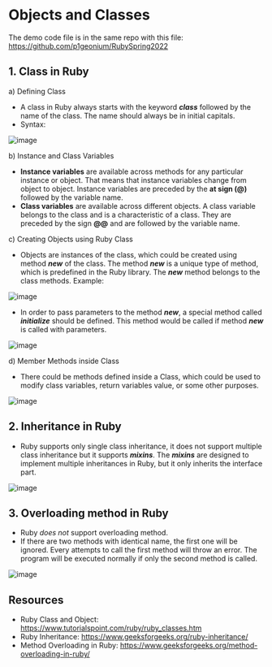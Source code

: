 <h1>Objects and Classes</h1>

The demo code file is in the same repo with this file: https://github.com/p1geonium/RubySpring2022

<h2>1. Class in Ruby</h2>

a) Defining Class
- A class in Ruby always starts with the keyword ***class*** followed by the name of the class. The name should always be in initial capitals.
- Syntax: 

![image](https://user-images.githubusercontent.com/93970330/163698193-05f12d96-5b82-4ebe-95d6-3a80c2b1ddd7.png)

b) Instance and Class Variables

- **Instance variables** are available across methods for any particular instance or object. That means that instance variables change from object to object. Instance variables are preceded by the **at sign (@)** followed by the variable name.
- **Class variables** are available across different objects. A class variable belongs to the class and is a characteristic of a class. They are preceded by the sign **@@** and are followed by the variable name.

c) Creating Objects using Ruby Class

- Objects are instances of the class, which could be created using method ***new*** of the class. The method ***new*** is a unique type of method, which is predefined in the Ruby library. The ***new*** method belongs to the class methods. Example:

![image](https://user-images.githubusercontent.com/93970330/163698481-b832ed74-cff5-4e6b-94c5-60e478b33ce5.png)

- In order to pass parameters to the method ***new***, a special method called ***initialize*** should be defined. This method would be called if method ***new*** is called with parameters.

![image](https://user-images.githubusercontent.com/93970330/163698695-0a273aee-71f1-4e06-bbb5-35e223749777.png)

d) Member Methods inside Class

- There could be methods defined inside a Class, which could be used to modify class variables, return variables value, or some other purposes. 

![image](https://user-images.githubusercontent.com/93970330/163705855-a62bf2d6-9c88-4810-9202-67d47dbc1128.png)


<h2>2. Inheritance in Ruby</h2>

- Ruby supports only single class inheritance, it does not support multiple class inheritance but it supports ***mixins***. The ***mixins*** are designed to implement multiple inheritances in Ruby, but it only inherits the interface part.

![image](https://user-images.githubusercontent.com/93970330/163706427-bd144ebf-1dd8-4a0f-9800-349af2b00edb.png)

<h2>3. Overloading method in Ruby</h2>

- Ruby *does not* support overloading method. 
- If there are two methods with identical name, the first one will be ignored. Every attempts to call the first method will throw an error. The program will be executed normally if only the second method is called.

![image](https://user-images.githubusercontent.com/93970330/163706463-7ded9421-aa35-480f-9b48-126204a2de21.png)

<h2>Resources</h2>

- Ruby Class and Object: https://www.tutorialspoint.com/ruby/ruby_classes.htm
- Ruby Inheritance: https://www.geeksforgeeks.org/ruby-inheritance/
- Method Overloading in Ruby: https://www.geeksforgeeks.org/method-overloading-in-ruby/
